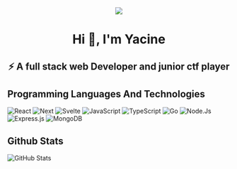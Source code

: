 <div align="center">
    <img style="text-align: center;" src="https://media.giphy.com/media/9PalpZKlDt5iNfnFXT/giphy.gif" />
</div>

<h1 align="center">Hi 👋, I'm Yacine </h1>
<h2 align="center">⚡ A full stack web Developer and junior ctf player</h2>


## Programming Languages And Technologies 
![React](https://img.shields.io/badge/React-61dbfb?style=for-the-badge&logo=react&logoColor=black)
![Next](https://img.shields.io/badge/Next.js-000000?style=for-the-badge&logo=next&logoColor=white)
![Svelte](https://img.shields.io/badge/Svelte.js-ec4d29?style=for-the-badge&logo=tailwind&logoColor=white)
![JavaScript](https://img.shields.io/badge/JavaScript-F7DF1E?style=for-the-badge&logo=javascript&logoColor=black)
![TypeScript](https://img.shields.io/badge/TypeScript-007ACC?style=for-the-badge&logo=typescript&logoColor=white)
![Go](https://img.shields.io/badge/Go-00ADD8?style=for-the-badge&logo=go&logoColor=white)
![Node.Js](https://img.shields.io/badge/Node.js-43853D?style=for-the-badge&logo=node.js&logoColor=white)
![Express.js](https://img.shields.io/badge/Express.js-000000?style=for-the-badge&logo=express&logoColor=white)
![MongoDB](https://img.shields.io/badge/MongoDB-47A248?style=for-the-badge&logo=mongodb&logoColor=white)

## Github Stats
![GitHub Stats](https://github-readme-stats.vercel.app/api?username=abdo30004&show_icons=true&theme=dark)


